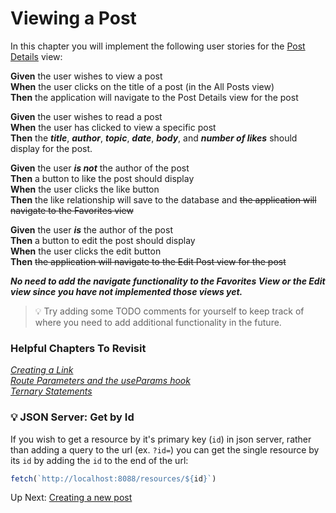 # Viewing a Post
In this chapter you will implement the following user stories for the [Post Details](./LEARN_WIREFRAME.md#-post-details) view:

**Given** the user wishes to view a post<br>
**When** the user clicks on the title of a post (in the All Posts view)<br>
**Then** the application will navigate to the Post Details view for the post

**Given** the user wishes to read a post<br>
**When** the user has clicked to view a specific post<br>
**Then** the ***title***, ***author***, ***topic***, ***date***, ***body***, and ***number of likes*** should display for the post.

**Given** the user ***is not*** the author of the post<br>
**Then** a button to like the post should display<br>
**When** the user clicks the like button<br>
**Then** the like relationship will save to the database and ~~the application will navigate to the Favorites view~~

**Given** the user ***is*** the author of the post<br>
**Then** a button to edit the post should display<br>
**When** the user clicks the edit button<br>
**Then** ~~the application will navigate to the Edit Post view for the post~~


***No need to add the navigate functionality to the Favorites View or the Edit view since you have not implemented those views yet.*** 

>💡 Try adding some TODO comments for yourself to keep track of where you need to add additional functionality in the future.


### Helpful Chapters To Revisit

*[Creating a Link](./REPAIR_ROUTES_INTRO.md#creating-a-link)*<br>
*[Route Parameters and the useParams hook](./REPAIR_CUST_DETAILS.md#route-parameters-and-the-useparams-hook)*<br>
*[Ternary Statements](./REPAIR_CUSTOMER_LIST.md#ternary-statements)*

### 💡 JSON Server: Get by Id
If you wish to get a resource by it's primary key (`id`) in json server, rather than adding a query to the url (ex. `?id=`) you can get the single resource by its `id` by adding the `id` to the end of the url: 

```javascript
fetch(`http://localhost:8088/resources/${id}`)
```

Up Next: [Creating a new post](./LEARN_CREATE.md)